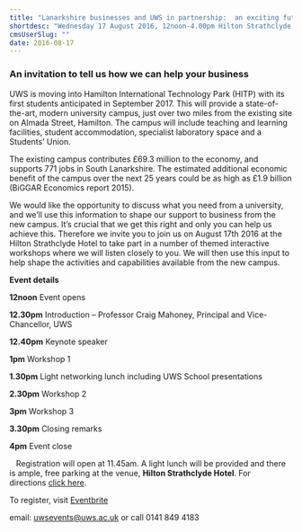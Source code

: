 ```yaml
---
title: "Lanarkshire businesses and UWS in partnership:  an exciting future at our new Lanarkshire Campus"
shortdesc: "Wednesday 17 August 2016, 12noon-4.00pm Hilton Strathclyde Hotel, Strathclyde Business Park"
cmsUserSlug: ""
date: 2016-08-17 
---
```


### An invitation to tell us how we can help your business

UWS is moving into Hamilton International Technology Park (HITP) with its first students anticipated in September 2017. This will provide a state-of-the-art, modern university campus, just over two miles from the existing site on Almada Street, Hamilton. The campus will include teaching and learning facilities, student accommodation, specialist laboratory space and a Students’ Union.  

 The existing campus contributes £69.3 million to the economy, and supports 771 jobs in South Lanarkshire. The estimated additional economic benefit of the campus over the next 25 years could be as high as £1.9 billion (BiGGAR Economics report 2015).  

 We would like the opportunity to discuss what you need from a university, and we’ll use this information to shape our support to business from the new campus. It’s crucial that we get this right and only you can help us achieve this. Therefore we invite you to join us on August 17th 2016 at the Hilton Strathclyde Hotel to take part in a number of themed interactive workshops where we will listen closely to you. We will then use this input to help shape the activities and capabilities available from the new campus.

**Event details**

**12noon** Event opens

**12.30pm** Introduction – Professor Craig Mahoney, Principal and Vice-Chancellor, UWS

**12.40pm** Keynote speaker

**1pm** Workshop 1

**1.30pm** Light networking lunch including UWS School presentations

**2.30pm** Workshop 2

**3pm** Workshop 3

**3.30pm** Closing remarks

**4pm** Event close

  
Registration will open at 11.45am. A light lunch will be provided and there is ample, free parking at the venue, **Hilton Strathclyde Hotel**. For directions [click here](http://info.uws.ac.uk/t/2131-4CYHS-G14XQB-272D07-1/c.aspx).  

To register, visit [Eventbrite](http://info.uws.ac.uk/t/2131-4CYHS-G14XQB-26ZDPE-1/c.aspx)

email: [uwsevents@uws.ac.uk](mailto:uwsevents@uws.ac.uk) or call 0141 849 4183

  